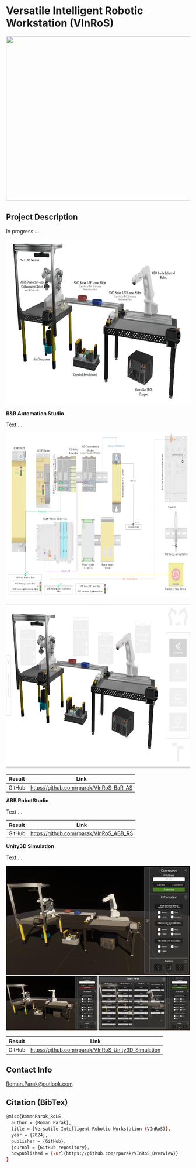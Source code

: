 # Versatile Intelligent Robotic Workstation (VInRoS)

<p align="center">
<img src="https://github.com/rparak/VInRoS_Overview/blob/main/images/VInRoS_Real.png" width="800" height="450">
</p>

## Project Description

In progress ...

<p align="center">
<img src="https://github.com/rparak/VInRoS_Overview/blob/main/images/VInRoS_Structure.png" width="800" height="450">
</p>

**B&R Automation Studio**

Text ...

<p align="center">
<img src="https://github.com/rparak/VInRoS_Overview/blob/main/images/VInRoS_System_Integration.png" width="800" height="450">
</p>

<p align="center">
<img src="https://github.com/rparak/VInRoS_Overview/blob/main/images/VInRoS_MappView.png" width="800" height="450">
</p>

|        Result         | Link                                                                                  |
| --------------------- | ------------------------------------------------------------------------------------- |
| GitHub                | https://github.com/rparak/VInRoS_BaR_AS                                               |


**ABB RobotStudio**

Text ...

|        Result         | Link                                                                                  |
| --------------------- | ------------------------------------------------------------------------------------- |
| GitHub                | https://github.com/rparak/VInRoS_ABB_RS                                               |

**Unity3D Simulation**

Text ...

<p align="center">
<img src="https://github.com/rparak/VInRoS_Overview/blob/main/images/VInRoS_Digital_Twin.png" width="600" height="450">
</p>

|        Result         | Link                                                                                  |
| --------------------- | ------------------------------------------------------------------------------------- |
| GitHub                | https://github.com/rparak/VInRoS_Unity3D_Simulation                                   |


## Contact Info
Roman.Parak@outlook.com

## Citation (BibTex)
```bash
@misc{RomanParak_RoLE,
  author = {Roman Parak},
  title = {Versatile Intelligent Robotic Workstation (VInRoS)},
  year = {2024},
  publisher = {GitHub},
  journal = {GitHub repository},
  howpublished = {\url{https://github.com/rparak/VInRoS_Overview}}
}
